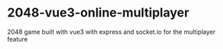 # 2048-vue3-online-multiplayer
2048 game built with vue3 with express and socket.io for the multiplayer feature
